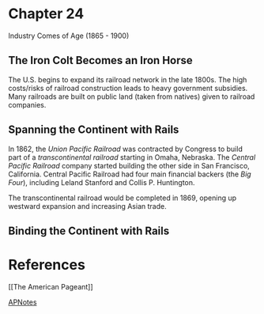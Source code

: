 # Chapter 24
Industry Comes of Age (1865 - 1900)

## The Iron Colt Becomes an Iron Horse

The U.S. begins to expand its railroad network in the late 1800s. The high costs/risks of railroad construction leads to heavy government subsidies. Many railroads are built on public land (taken from natives) given to railroad companies.

## Spanning the Continent with Rails

In 1862, the *Union Pacific Railroad* was contracted by Congress to build part of a *transcontinental railroad* starting in Omaha, Nebraska. The *Central Pacific Railroad* company started building the other side in San Francisco, California. Central Pacific Railroad had four main financial backers (the *Big Four*), including Leland Stanford and Collis P. Huntington.

The transcontinental railroad would be completed in 1869, opening up westward expansion and increasing Asian trade.

## Binding the Continent with Rails



# References

[[The American Pageant]]

[APNotes](https://www.apnotes.net/notes-13e/ch24-13e.html)